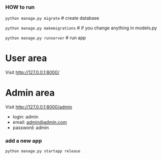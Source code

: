 
### HOW to run
`python manage.py migrate`     # create database

`python manage.py makemigrations`   # if you change anything in models.py

`python manage.py runserver`    # run app

# User area
Visit http://127.0.0.1:8000/

# Admin area
Visit http://127.0.0.1:8000/admin    
* login: admin 
* email: admin@admin.com 
* password: admin

### add a new app
`python manage.py startapp release`